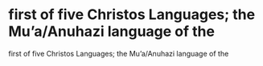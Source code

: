 # first of five Christos Languages; the Mu’a/Anuhazi language of the

first of five Christos Languages; the Mu’a/Anuhazi language of the